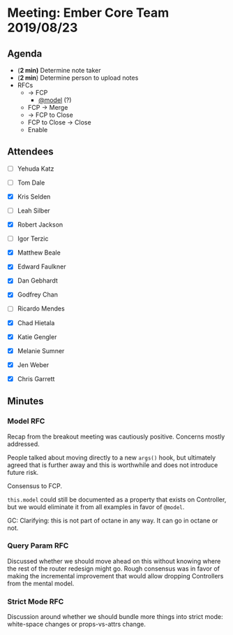 # Meeting: Ember Core Team 2019/08/23

## Agenda

- (**2 min)** Determine note taker
- (**2 min**) Determine person to upload notes
- RFCs
    - → FCP
        - [@model](https://github.com/emberjs/rfcs/pull/523) (?)
    - FCP → Merge
    - → FCP to Close
    - FCP to Close → Close
    - Enable

## Attendees

- [ ]  Yehuda Katz
- [ ]  Tom Dale
- [x]  Kris Selden
- [ ]  Leah Silber
- [x]  Robert Jackson
- [ ]  Igor Terzic
- [x]  Matthew Beale
- [x]  Edward Faulkner

- [x]  Dan Gebhardt
- [x]  Godfrey Chan
- [ ]  Ricardo Mendes
- [x]  Chad Hietala
- [x]  Katie Gengler
- [x]  Melanie Sumner
- [x]  Jen Weber
- [x]  Chris Garrett

## Minutes

### Model RFC

Recap from the breakout meeting was cautiously positive. Concerns mostly addressed.

People talked about moving directly to a new `args()` hook, but ultimately agreed that is further away and this is worthwhile and does not introduce future risk.

Consensus to FCP.

`this.model` could still be documented as a property that exists on Controller, but we would eliminate it from all examples in favor of `@model`.

GC: Clarifying: this is not part of octane in any way. It can go in octane or not. 

### Query Param RFC

Discussed whether we should move ahead on this without knowing where the rest of the router redesign might go. Rough consensus was in favor of making the incremental improvement that would allow dropping Controllers from the mental model.

### Strict Mode RFC

Discussion around whether we should bundle more things into strict mode: white-space changes or props-vs-attrs change.

